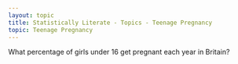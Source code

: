 ```yaml
---
layout: topic
title: Statistically Literate - Topics - Teenage Pregnancy
topic: Teenage Pregnancy
---
```


What percentage of girls under 16 get pregnant each year in Britain?
